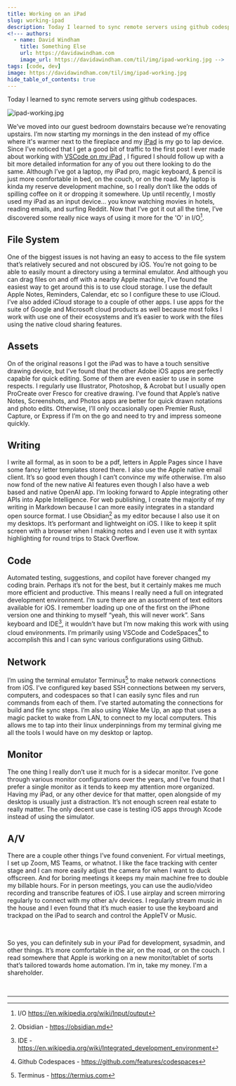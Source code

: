 ```yaml
---
title: Working on an iPad
slug: working-ipad
description: Today I learned to sync remote servers using github codespaces.
<!--- authors:
  - name: David Windham
    title: Something Else
    url: https://davidawindham.com
    image_url: https://davidawindham.com/til/img/ipad-working.jpg -->
tags: [code, dev]
image: https://davidawindham.com/til/img/ipad-working.jpg
hide_table_of_contents: true
---
```


Today I learned to sync remote servers using github codespaces.

<!--truncate-->

![ipad-working.jpg](/img/ipad-working.jpg)

We’ve moved into our guest bedroom downstairs because we’re renovating upstairs. I’m now starting my mornings in the den instead of my office where it's warmer next to the fireplace and my [iPad](/docs/computers/lisa) is my go to lap device. Since I’ve noticed that I get a good bit of traffic to the first post I ever made about working with [VSCode on my iPad](/posts/vscode-ipad/) , I figured I should follow up with a bit more detailed information for any of you out there looking to do the same. Although I’ve got a laptop, my iPad pro, magic keyboard, & pencil is just more comfortable in bed, on the couch, or on the road.  My laptop is kinda my reserve development machine, so I really don’t like the odds of spilling coffee on it or dropping it somewhere. Up until recently, I mostly used my iPad as an input device… you know watching movies in hotels, reading emails, and surfing Reddit. Now that I’ve got it out all the time, I’ve discovered some really nice ways of using it more for the 'O' in I/O[^1].

## File System

One of the biggest issues is not having an easy to access to the file system that’s relatively secured and not obscured by iOS. You’re not going to be able to easily mount a directory using a terminal emulator. And although you can drag files on and off with a nearby Apple machine, I’ve found the easiest way to get around this is to use cloud storage. I use the default Apple Notes, Reminders, Calendar, etc so I configure these to use iCloud. I’ve also added iCloud storage to a couple of other apps. I use apps for the suite of Google and Microsoft cloud products as well because most folks I work with use one of their ecosystems and it’s easier to work with the files using the native cloud sharing features.

## Assets

On of the original reasons I got the iPad was to have a touch sensitive drawing device, but I’ve found that the other Adobe iOS apps are perfectly capable for quick editing. Some of them are even easier to use in some respects. I regularly use Illustrator, Photoshop, & Acrobat but I usually open ProCreate over Fresco for creative drawing. I’ve found that Apple’s native Notes, Screenshots, and Photos apps are better for quick drawn notations and photo edits. Otherwise, I’ll only occasionally open Premier Rush, Capture, or Express if I’m on the go and need to try and impress someone quickly.

## Writing

I write all formal, as in soon to be a pdf, letters in Apple Pages since I have some fancy letter templates stored there. I also use the Apple native email client. It’s so good even though I can’t convince my wife otherwise. I’m also now fond of the new native AI features even though I also have a web based and native OpenAI app. I’m looking forward to Apple integrating other APIs into Apple Intelligence. For web publishing, I create the majority of my writing in Markdown because I can more easily integrates in a standard open source format. I use Obsidian[^2] as my editor because I also use it on my desktops. It’s performant and lightweight on iOS. I like to keep it split screen with a browser when I making notes and I even use it with syntax highlighting for round trips to Stack Overflow.

## Code

Automated testing, suggestions, and copilot have forever changed my coding brain. Perhaps it’s not for the best, but it certainly makes me much more efficient and productive.  This means I really need a full on integrated development environment. I’m sure there are an assortment of text editors available for iOS. I remember loading up one of the first on the iPhone version one and thinking to myself “yeah, this will never work”.  Sans keyboard and IDE[^3], it wouldn’t have but I’m now making this work with using cloud environments. I’m primarily using VSCode and CodeSpaces[^4] to accomplish this and I can sync various configurations using Github. 

## Network

I’m using the terminal emulator Terminus[^5] to make network connections from iOS. I’ve configured key based SSH connections between my servers, computers, and codespaces so that I can easily sync files and run commands from each of them. I’ve started automating the connections for build and file sync steps. I’m also using Wake Me Up, an app that uses a magic packet to wake from LAN, to connect to my local computers. This allows me to tap into their linux underpinnings from my terminal giving me all the tools I would have on my desktop or laptop. 

## Monitor

The one thing I really don’t use it much for is a sidecar monitor. I’ve gone through various monitor configurations over the years, and I’ve found that I prefer a single monitor as it tends to keep my attention more organized. Having my iPad, or any other device for that matter, open alongside of my desktop is usually just a distraction. It’s not enough screen real estate to really matter. The only decent use case is testing iOS apps through Xcode instead of using the simulator.  

## A/V

There are a couple other things I’ve found convenient. For virtual meetings, I set up Zoom, MS Teams, or whatnot. I like the face tracking with center stage and I can more easily adjust the camera for when I want to duck offscreen. And for boring meetings it keeps my main machine free to double my billable hours. For in person meetings, you can use the audio/video recording and transcribe features of iOS.  I use airplay and screen mirroring regularly to connect with my other a/v devices. I regularly stream music in the house and I even found that it’s much easier to use the keyboard and trackpad on the iPad to search and control the AppleTV or Music.

<div>&nbsp;</div>

So yes, you can definitely sub in your iPad for development, sysadmin, and other things. It’s more comfortable in the air, on the road, or on the couch. I read somewhere that Apple is working on a new monitor/tablet of sorts that’s tailored towards home automation. I’m in, take my money. I'm a shareholder.

<div>&nbsp;</div>

---

[^1]: I/O https://en.wikipedia.org/wiki/Input/output
[^2]: Obsidian - https://obsidian.md
[^3]: IDE -  https://en.wikipedia.org/wiki/Integrated_development_environment
[^4]: Github Codespaces - https://github.com/features/codespaces
[^5]: Terminus - https://termius.com